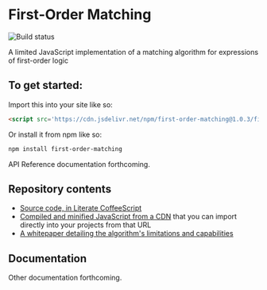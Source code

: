 
# First-Order Matching

![Build status](https://travis-ci.org/lurchmath/first-order-matching.svg?branch=master)

A limited JavaScript implementation of a matching algorithm for expressions of first-order logic

## To get started:

Import this into your site like so:

```html
<script src='https://cdn.jsdelivr.net/npm/first-order-matching@1.0.3/first-order-matching.js'></script>
```

Or install it from npm like so:
```bash
npm install first-order-matching
```

<!-- Then see the [API Reference
page](https://lurchmath.github.io/first-order-matching/site/api-reference) for what to do
next. -->

API Reference documentation forthcoming.

## Repository contents

 * [Source code, in Literate CoffeeScript](first-order-matching.litcoffee)
 * [Compiled and minified JavaScript from a CDN](https://cdn.jsdelivr.net/npm/first-order-matching@1.0.3/first-order-matching.js) that you can import directly into your projects from that URL
 * [A whitepaper detailing the algorithm's limitations and capabilities](https://github.com/lurchmath/first-order-matching/blob/master/paper/first-order-matching-in-detail.pdf)

## Documentation

<!-- [See our documentation site here.](https://lurchmath.github.io/first-order-matching/)-->

Other documentation forthcoming.

